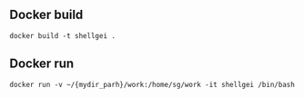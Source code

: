 ## Docker build
```shell
docker build -t shellgei .
```

## Docker run
```shell
docker run -v ~/{mydir_parh}/work:/home/sg/work -it shellgei /bin/bash
```
